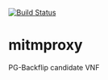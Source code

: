 [![Build Status](https://travis-ci.com/aahad91/mitmproxy.svg?branch=master)](https://travis-ci.com/aahad91/mitmproxy)
# mitmproxy
PG-Backflip candidate VNF

